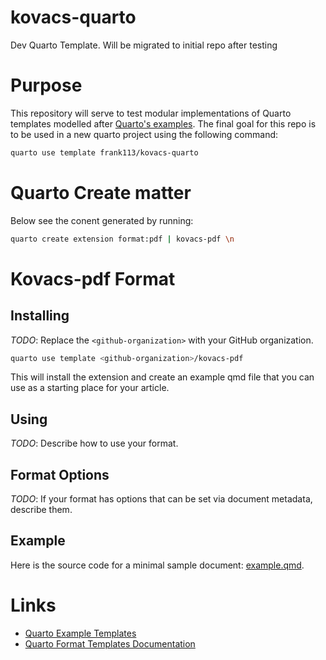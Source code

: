 # kovacs-quarto
Dev Quarto Template. Will be migrated to initial repo after testing


# Purpose

This repository will serve to test modular implementations of Quarto templates modelled after [Quarto's examples](https://quarto.org/docs/journals/templates.html). The final goal for this repo is to be used in a new quarto project using the following command:

```sh
quarto use template frank113/kovacs-quarto
```

# Quarto Create matter

Below see the conent generated by running:

```sh
quarto create extension format:pdf | kovacs-pdf \n
```

# Kovacs-pdf Format

## Installing

*TODO*: Replace the `<github-organization>` with your GitHub organization.

```bash
quarto use template <github-organization>/kovacs-pdf
```

This will install the extension and create an example qmd file that you can use as a starting place for your article.

## Using

*TODO*: Describe how to use your format.

## Format Options

*TODO*: If your format has options that can be set via document metadata, describe them.

## Example

Here is the source code for a minimal sample document: [example.qmd](example.qmd).




# Links

+ [Quarto Example Templates](https://quarto.org/docs/journals/templates.html)
+ [Quarto Format Templates Documentation](https://quarto.org/docs/extensions/formats.html)
